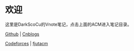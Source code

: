 # 欢迎

这里是DarkScoCu的Vnote笔记，点击上面的ACM进入笔记目录。

[Github](https://github.com/Curtainf2f) | [Cnblogs](https://www.cnblogs.com/DarkScoCu/) 

[Codeforces](http://codeforces.com/profile/DarkScoCu) | [fjutacm](http://www.fjutacm.com/UserInfo.jsp?user=DarkScoCu)
